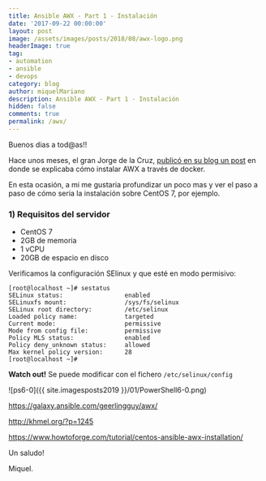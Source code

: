 ```yaml
---
title: Ansible AWX - Part 1 - Instalación
date: '2017-09-22 00:00:00'
layout: post
image: /assets/images/posts/2018/08/awx-logo.png
headerImage: true
tag:
- automation
- ansible
- devops
category: blog
author: miquelMariano
description: Ansible AWX - Part 1 - Instalación
hidden: false
comments: true
permalink: /awx/
---
```


Buenos dias a tod@as!!

Hace unos meses, el gran Jorge de la Cruz, [publicó en su blog un post](https://www.jorgedelacruz.es/2018/08/15/ansible-que-es-awx-instalacion-configuracion-playbooks-para-windows-y-linux-y-mucho-mas/) en donde se explicaba cómo instalar AWX a través de docker.

En esta ocasión, a mi me gustaria profundizar un poco mas y ver el paso a paso de cómo seria la instalación sobre CentOS 7, por ejemplo.

### 1) Requisitos del servidor

* CentOS 7
* 2GB de memoria
* 1 vCPU
* 20GB de espacio en disco

Verificamos la configuración SElinux y que esté en modo permisivo:

```
[root@localhost ~]# sestatus
SELinux status:                 enabled
SELinuxfs mount:                /sys/fs/selinux
SELinux root directory:         /etc/selinux
Loaded policy name:             targeted
Current mode:                   permissive
Mode from config file:          permissive
Policy MLS status:              enabled
Policy deny_unknown status:     allowed
Max kernel policy version:      28
[root@localhost ~]#

```

**Watch out!** Se puede modificar con el fichero `/etc/selinux/config`




![ps6-0]({{ site.imagesposts2019 }}/01/PowerShell6-0.png)


https://galaxy.ansible.com/geerlingguy/awx/

http://khmel.org/?p=1245

https://www.howtoforge.com/tutorial/centos-ansible-awx-installation/




Un saludo!

Miquel.


